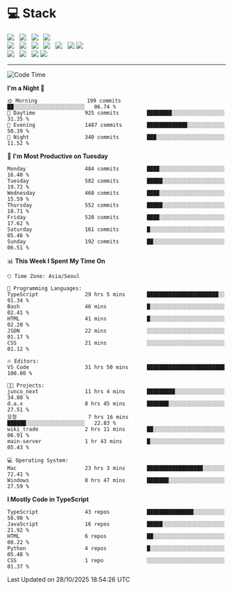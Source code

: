 <h1>💻 Stack</h1>
<div>
 <!-- badge : https://shields.io/ -->
 <!-- icon : https://simpleicons.org/?q=Get -->
 <img src="https://img.shields.io/badge/HTML5-e74c3c?style=flat-square&logo=HTML5&logoColor=white"/> &nbsp 
 <img src="https://img.shields.io/badge/CSS3-0A84FF?style=flat-square&logo=CSS3&logoColor=white"/> &nbsp 
 <img src="https://img.shields.io/badge/JavaScript-FFCD11?style=flat-square&logo=JavaScript&logoColor=white"/> &nbsp 
 <img src="https://img.shields.io/badge/TypeScript-3075C0?style=flat-square&logo=TypeScript&logoColor=white"/>
 <br/>
 <img src="https://img.shields.io/badge/Next-000000?style=flat-square&logo=nextdotjs&logoColor=white"/> &nbsp 
 <img src="https://img.shields.io/badge/React-00BCF6?style=flat-square&logo=React&logoColor=white"/> &nbsp 
 <img src="https://img.shields.io/badge/Redux-764ABC?style=flat-square&logo=Redux&logoColor=white"/> &nbsp
 <img src="https://img.shields.io/badge/Recoil-3578E5?style=flat-square&logo=recoil&logoColor=white"/> &nbsp
 <img src="https://img.shields.io/badge/React-Query-FF4154?style=flat-square&logo=reactquery&logoColor=white"/> &nbsp 
 <img src="https://img.shields.io/badge/styled%2Dcomponents-DB7093?style=flat-square&logo=styled%2Dcomponents&logoColor=white"/>
 <img src="https://img.shields.io/badge/CSS Modules-000000?style=flat-square&logo=CSS Modules&logoColor=white"/> &nbsp 
 <br/>
 <img src="https://img.shields.io/badge/Node-339933?style=flat-square&logo=Node.js&logoColor=white"/> &nbsp 
 <img src="https://img.shields.io/badge/Express-000000?style=flat-square&logo=Express&logoColor=white"/> &nbsp 
 <img src="https://img.shields.io/badge/MongoDB-47A248?style=flat-square&logo=MongoDB&logoColor=white"/>
 <img src="https://img.shields.io/badge/MariaDB-003545?style=flat-square&logo=mariadb&logoColor=white"/>
</div>

<hr>

<!--START_SECTION:waka-->
![Code Time](http://img.shields.io/badge/Code%20Time-3%2C033%20hrs%2022%20mins-blue)

**I'm a Night 🦉** 

```text
🌞 Morning                199 commits         ██░░░░░░░░░░░░░░░░░░░░░░░   06.74 % 
🌆 Daytime                925 commits         ████████░░░░░░░░░░░░░░░░░   31.35 % 
🌃 Evening                1487 commits        █████████████░░░░░░░░░░░░   50.39 % 
🌙 Night                  340 commits         ███░░░░░░░░░░░░░░░░░░░░░░   11.52 % 
```
📅 **I'm Most Productive on Tuesday** 

```text
Monday                   484 commits         ████░░░░░░░░░░░░░░░░░░░░░   16.40 % 
Tuesday                  582 commits         █████░░░░░░░░░░░░░░░░░░░░   19.72 % 
Wednesday                460 commits         ████░░░░░░░░░░░░░░░░░░░░░   15.59 % 
Thursday                 552 commits         █████░░░░░░░░░░░░░░░░░░░░   18.71 % 
Friday                   520 commits         ████░░░░░░░░░░░░░░░░░░░░░   17.62 % 
Saturday                 161 commits         █░░░░░░░░░░░░░░░░░░░░░░░░   05.46 % 
Sunday                   192 commits         ██░░░░░░░░░░░░░░░░░░░░░░░   06.51 % 
```


📊 **This Week I Spent My Time On** 

```text
🕑︎ Time Zone: Asia/Seoul

💬 Programming Languages: 
TypeScript               29 hrs 5 mins       ███████████████████████░░   91.34 % 
Bash                     46 mins             █░░░░░░░░░░░░░░░░░░░░░░░░   02.41 % 
HTML                     41 mins             █░░░░░░░░░░░░░░░░░░░░░░░░   02.20 % 
JSON                     22 mins             ░░░░░░░░░░░░░░░░░░░░░░░░░   01.17 % 
CSS                      21 mins             ░░░░░░░░░░░░░░░░░░░░░░░░░   01.12 % 

🔥 Editors: 
VS Code                  31 hrs 50 mins      █████████████████████████   100.00 % 

🐱‍💻 Projects: 
junco_next               11 hrs 4 mins       █████████░░░░░░░░░░░░░░░░   34.80 % 
d.a.x                    8 hrs 45 mins       ███████░░░░░░░░░░░░░░░░░░   27.51 % 
모청                       7 hrs 16 mins       ██████░░░░░░░░░░░░░░░░░░░   22.83 % 
wiki_trade               2 hrs 11 mins       ██░░░░░░░░░░░░░░░░░░░░░░░   06.91 % 
main-server              1 hr 43 mins        █░░░░░░░░░░░░░░░░░░░░░░░░   05.43 % 

💻 Operating System: 
Mac                      23 hrs 3 mins       ██████████████████░░░░░░░   72.41 % 
Windows                  8 hrs 47 mins       ███████░░░░░░░░░░░░░░░░░░   27.59 % 
```

**I Mostly Code in TypeScript** 

```text
TypeScript               43 repos            ███████████████░░░░░░░░░░   58.90 % 
JavaScript               16 repos            █████░░░░░░░░░░░░░░░░░░░░   21.92 % 
HTML                     6 repos             ██░░░░░░░░░░░░░░░░░░░░░░░   08.22 % 
Python                   4 repos             █░░░░░░░░░░░░░░░░░░░░░░░░   05.48 % 
CSS                      1 repo              ░░░░░░░░░░░░░░░░░░░░░░░░░   01.37 % 
```




 Last Updated on 28/10/2025 18:54:26 UTC
<!--END_SECTION:waka-->
